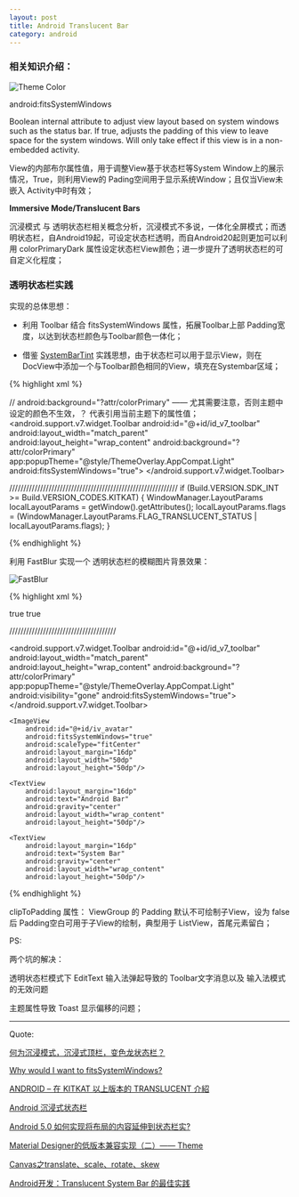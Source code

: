```yaml
---
layout: post
title: Android Translucent Bar
category: android
---
```


### 相关知识介绍：

![Theme Color](https://file.oncelee.com/assets/img/20160412/md_color_theme_setting.png)


android:fitsSystemWindows

Boolean internal attribute to adjust view layout based on system windows such as the status bar. If true, adjusts the padding of this view to leave space for the system windows. Will only take effect if this view is in a non-embedded activity.

View的内部布尔属性值，用于调整View基于状态栏等System Window上的展示情况，True，则利用View的 Pading空间用于显示系统Window；且仅当View未嵌入 Activity中时有效；


**Immersive Mode/Translucent Bars**

沉浸模式 与 透明状态栏相关概念分析，沉浸模式不多说，一体化全屏模式；而透明状态栏，自Android19起，可设定状态栏透明，而自Android20起则更加可以利用 colorPrimaryDark 属性设定状态栏View颜色；进一步提升了透明状态栏的可自定义化程度；



### 透明状态栏实践

实现的总体思想：

*  利用 Toolbar 结合 fitsSystemWindows 属性，拓展Toolbar上部 Padding宽度，以达到状态栏颜色与Toolbar颜色一体化；

*  借鉴 [SystemBarTint](https://github.com/jgilfelt/SystemBarTint) 实践思想，由于状态栏可以用于显示View，则在DocView中添加一个与Toolbar颜色相同的View，填充在Systembar区域；


{% highlight xml %}

  // android:background="?attr/colorPrimary" ——  尤其需要注意，否则主题中设定的颜色不生效，？ 代表引用当前主题下的属性值；
  <android.support.v7.widget.Toolbar
      android:id="@+id/id_v7_toolbar"
      android:layout_width="match_parent"
      android:layout_height="wrap_content"
      android:background="?attr/colorPrimary"
      app:popupTheme="@style/ThemeOverlay.AppCompat.Light"
      android:fitsSystemWindows="true">
  </android.support.v7.widget.Toolbar>

  ////////////////////////////////////////////////////////////
  if (Build.VERSION.SDK_INT >= Build.VERSION_CODES.KITKAT) {
   WindowManager.LayoutParams localLayoutParams = getWindow().getAttributes();
   localLayoutParams.flags = (WindowManager.LayoutParams.FLAG_TRANSLUCENT_STATUS | localLayoutParams.flags);
  }

{% endhighlight %}  


利用 FastBlur 实现一个 透明状态栏的模糊图片背景效果：

![FastBlur](https://file.oncelee.com/assets/img/20160412/device-2016-04-13-231504.png)


{% highlight xml  %}

<item name= "android:windowTranslucentStatus">true</item>
<item name="android:windowTranslucentNavigation">true</item>

//////////////////////////////////////

<android.support.v7.widget.Toolbar
    android:id="@+id/id_v7_toolbar"
    android:layout_width="match_parent"
    android:layout_height="wrap_content"
    android:background="?attr/colorPrimary"
    app:popupTheme="@style/ThemeOverlay.AppCompat.Light"
    android:visibility="gone"
    android:fitsSystemWindows="true">
</android.support.v7.widget.Toolbar>

<LinearLayout
    android:id="@+id/ll_content_background"
    android:fitsSystemWindows="true"
    android:paddingTop="25dp"
    android:clipToPadding="true"
    android:layout_width="match_parent"
    android:layout_height="200dp"
    android:orientation="horizontal">

    <ImageView
        android:id="@+id/iv_avatar"
        android:fitsSystemWindows="true"
        android:scaleType="fitCenter"
        android:layout_margin="16dp"
        android:layout_width="50dp"
        android:layout_height="50dp"/>

    <TextView
        android:layout_margin="16dp"
        android:text="Android Bar"
        android:gravity="center"
        android:layout_width="wrap_content"
        android:layout_height="50dp"/>

    <TextView
        android:layout_margin="16dp"
        android:text="System Bar"
        android:gravity="center"
        android:layout_width="wrap_content"
        android:layout_height="50dp"/>
</LinearLayout>


{% endhighlight %}  

clipToPadding 属性： ViewGroup 的 Padding 默认不可绘制子View，设为 false后 Padding空白可用于子View的绘制，典型用于 ListView，首尾元素留白；




PS:

两个坑的解决：   

透明状态栏模式下 EditText 输入法弹起导致的 Toolbar文字消息以及 输入法模式的无效问题

主题属性导致 Toast  显示偏移的问题；


---

Quote:

[何为沉浸模式，沉浸式顶栏，变色龙状态栏？](https://www.zhihu.com/question/24908570/answer/86427977)


[Why would I want to fitsSystemWindows?](https://medium.com/google-developers/why-would-i-want-to-fitssystemwindows-4e26d9ce1eec#.9852i2fsy)

[ANDROID – 在 KITKAT 以上版本的 TRANSLUCENT 介紹](http://blog.mosil.biz/2014/01/android-transparent-kitkat/)

[Android 沉浸式状态栏](http://blog.csdn.net/lmj623565791/article/details/48649563)

[Android 5.0 如何实现将布局的内容延伸到状态栏实?](https://www.zhihu.com/question/31468556)

[Material Designer的低版本兼容实现（二）—— Theme](http://www.cnblogs.com/tianzhijiexian/p/4081562.html)

[Canvas之translate、scale、rotate、skew](http://blog.csdn.net/tianjian4592/article/details/45234419)

[Android开发：Translucent System Bar 的最佳实践](http://www.jianshu.com/p/0acc12c29c1b)
